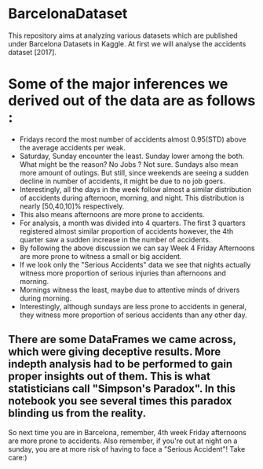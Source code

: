 # BarcelonaDataset
This repository aims at analyzing various datasets which are published under Barcelona Datasets in Kaggle.
At first we will analyse the accidents dataset [2017]. 

# Some of the major inferences we derived out of the data are as follows :

* Fridays record the most number of accidents almost 0.95(STD) above the average accidents per weak.
* Saturday, Sunday encounter the least. Sunday lower among the both. What might be the reason? No Jobs ? Not sure. Sundays also mean more amount of outings. But still, since weekends are seeing a sudden decline in number of accidents, it might be due to no job goers.
* Interestingly, all the days in the week follow almost a similar distribution of accidents during afternoon, morning, and night. This distribution is nearly [50,40,10]% respectively.
* This also means afternoons are more prone to accidents.
* For analysis, a month was divided into 4 quarters. The first 3 quarters registered almost similar proportion of accidents however, the 4th quarter saw a sudden increase in the number of accidents.
* By following the above discussion we can say Week 4 Friday Afternoons are more prone to witness a small or big accident.
* If we look only the "Serious Accidents" data we see that nights actually witness more proportion of serious injuries than afternoons and morning.
* Mornings witness the least, maybe due to attentive minds of drivers during morning.
* Interestingly, although sundays are less prone to accidents in general, they witness more proportion of serious accidents than any other day. 

## There are some DataFrames we came across, which were giving deceptive results. More indepth analysis had to be performed to gain proper insights out of them. This is what statisticians call "Simpson's Paradox". In this notebook you see several times this paradox blinding us from the reality.

So next time you are in Barcelona, remember, 4th week Friday afternoons are more prone to accidents. Also remember, if you're out at night on a sunday, you are at more risk of having to face a "Serious Accident"! Take care:)
